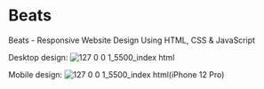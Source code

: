 # Beats
Beats  - Responsive Website Design Using HTML, CSS &amp; JavaScript 

Desktop design:
![127 0 0 1_5500_index html](https://user-images.githubusercontent.com/95019708/170037567-d0dd8160-b128-4a9c-b48d-eb8d15640ed8.png)

Mobile design:
![127 0 0 1_5500_index html(iPhone 12 Pro)](https://user-images.githubusercontent.com/95019708/170037738-e2ca1698-6663-4199-8bb3-f60ae16fb910.png)
